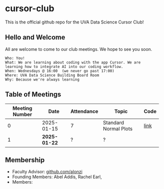 # cursor-club
This is the official github repo for the UVA Data Science Cursor Club!

## Hello and Welcome
All are welcome to come to our club meetings. We hope to see you soon.

```
Who: You!
What: We are learning about coding with the app Cursor. We are learning how to integrate AI into our coding workflow.
When: Wednesdays @ 16:00  (we never go past 17:00)
Where: UVA Data Science Building Board Room
Why: Because we're always learning
```

## Table of Meetings
| Meeting Number | Date       | Attendance | Topic                 | Code |
|----------------|------------|------------|-----------------------|------|
| 0              | 2025-01-15 | 7          | Standard Normal Plots | [link](code/m000)
| 1              | **2025-01-22** | ? | ? | |

## Membership
* Faculty Advisor: [github.com/alonzi](https://www.github.com/alonzi)
* Founding Members: Abel Addis, Rachel Earl, 
* Members: 
